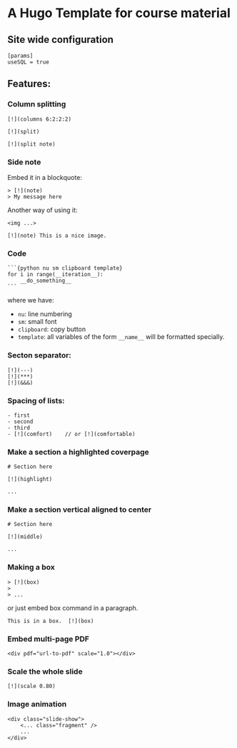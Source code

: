 # A Hugo Template for course material

## Site wide configuration

    [params]
    useSQL = true

## Features:

### Column splitting

    [!](columns 6:2:2:2)

    [!](split)

    [!](split note)


### Side note

Embed it in a blockquote:

    > [!](note)
    > My message here


Another way of using it:

    <img ...>

    [!](note) This is a nice image.


### Code

    ```{python nu sm clipboard template}
    for i in range(__iteration__):
        __do_something__
    ```

where we have:

- `nu`: line numbering
- `sm`: small font
- `clipboard`: copy button
- `template`: all variables of the form `__name__` will be formatted specially.

### Secton separator:

    [!](---)
    [!](***)
    [!](&&&)

### Spacing of lists:

    - first
    - second
    - third
    - [!](comfort)    // or [!](comfortable)

### Make a section a highlighted coverpage

    # Section here

    [!](highlight)

    ...

### Make a section vertical aligned to center

    # Section here
    
    [!](middle)

    ...

### Making a box

    > [!](box)
    >
    > ...

or just embed box command in a paragraph.

    This is in a box.  [!](box)

### Embed multi-page PDF

    <div pdf="url-to-pdf" scale="1.0"></div>

### Scale the whole slide

    [!](scale 0.80)


### Image animation

    <div class="slide-show">
        <... class="fragment" />
        ...
    </div>
